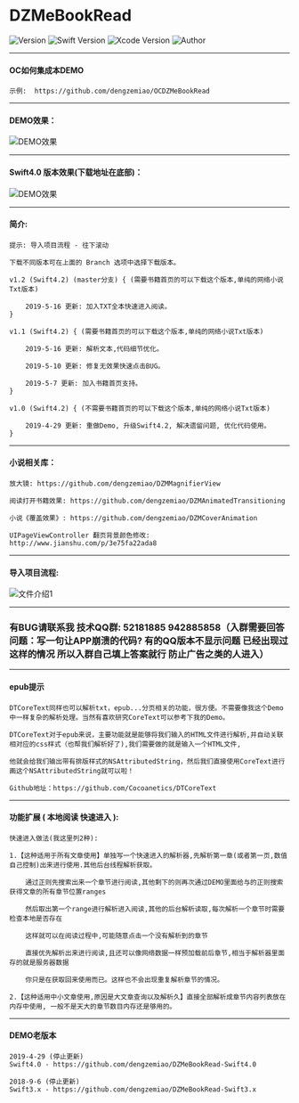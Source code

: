 # DZMeBookRead

![Version](https://img.shields.io/badge/Version-1.2-orange.svg)
![Swift Version](https://img.shields.io/badge/Swift-4.2-orange.svg)
![Xcode Version](https://img.shields.io/badge/Xcode-10.2-orange.svg)
![Author](https://img.shields.io/badge/Author-DZM-blue.svg)

***

#### OC如何集成本DEMO

    示例:  https://github.com/dengzemiao/OCDZMeBookRead

***

#### DEMO效果：

![DEMO效果](gif_0.gif)

***

#### Swift4.0 版本效果(下载地址在底部)：

![DEMO效果](gif_1.gif)

***

#### 简介:

    提示: 导入项目流程 - 往下滚动
    
    下载不同版本可在上面的 Branch 选项中选择下载版本。
    
    v1.2 (Swift4.2) (master分支) { (需要书籍首页的可以下载这个版本,单纯的网络小说Txt版本)
    
        2019-5-16 更新: 加入TXT全本快速进入阅读。
    }
    
    v1.1 (Swift4.2) { (需要书籍首页的可以下载这个版本,单纯的网络小说Txt版本)
    
        2019-5-16 更新: 解析文本,代码细节优化。
        
        2019-5-10 更新: 修复无效果快速点击BUG。
        
        2019-5-7 更新: 加入书籍首页支持。
    }
    
    v1.0 (Swift4.2) { (不需要书籍首页的可以下载这个版本,单纯的网络小说Txt版本)
    
        2019-4-29 更新: 重做Demo, 升级Swift4.2, 解决遗留问题, 优化代码使用。
    }
    
***

#### 小说相关库：

    放大镜: https://github.com/dengzemiao/DZMMagnifierView

    阅读打开书籍效果: https://github.com/dengzemiao/DZMAnimatedTransitioning

    小说《覆盖效果》: https://github.com/dengzemiao/DZMCoverAnimation

    UIPageViewController 翻页背景颜色修改: http://www.jianshu.com/p/3e75fa22ada8

***

#### 导入项目流程:

![文件介绍1](icon_0.png)

***

### 有BUG请联系我 技术QQ群: 52181885  942885858（入群需要回答问题：写一句让APP崩溃的代码? 有的QQ版本不显示问题 已经出现过这样的情况 所以入群自己填上答案就行 防止广告之类的人进入）

***

#### epub提示

    DTCoreText同样也可以解析txt，epub...分页相关的功能，很方便。不需要像我这个Demo中一样复杂的解析处理。当然有喜欢研究CoreText可以参考下我的Demo。

    DTCoreText对于epub来说，主要功能就是能够将我们输入的HTML文件进行解析,并自动关联相对应的css样式（也帮我们解析好了),我们需要做的就是输入一个HTML文件,

    他就会给我们输出带有排版样式的NSAttributedString，然后我们直接使用CoreText进行画这个NSAttributedString就可以啦！

    Github地址：https://github.com/Cocoanetics/DTCoreText

***

#### 功能扩展 ( 本地阅读 快速进入 ):

    快速进入做法(我这里列2种):

    1.【这种适用于所有文章使用】单独写一个快速进入的解析器,先解析第一章(或者第一页,数值自己控制)出来进行使用.其他后台线程解析获取。
        
        通过正则先搜索出来一个章节进行阅读,其他剩下的则再次通过DEMO里面给与的正则搜索获得文章的所有章节位置ranges
        
        然后取出第一个range进行解析进入阅读,其他的后台解析读取,每次解析一个章节时需要检查本地是否存在
        
        这样就可以在阅读过程中,可能随意点击一个没有解析到的章节
        
        直接优先解析出来进行阅读,且还可以像网络数据一样预加载前后章节,相当于解析器里面存的就是服务器数据
        
        你只是在获取回来使用而已。这样也不会出现重复解析章节的情况。
    
    2.【这种适用中小文章使用,原因是大文章查询以及解析久】直接全部解析成章节内容列表放在内存中使用, 一般不是天大的章节数目内存还是够用的。

***

#### DEMO老版本

    2019-4-29 (停止更新)
    Swift4.0 - https://github.com/dengzemiao/DZMeBookRead-Swift4.0

    2018-9-6 (停止更新)
    Swift3.x - https://github.com/dengzemiao/DZMeBookRead-Swift3.x

